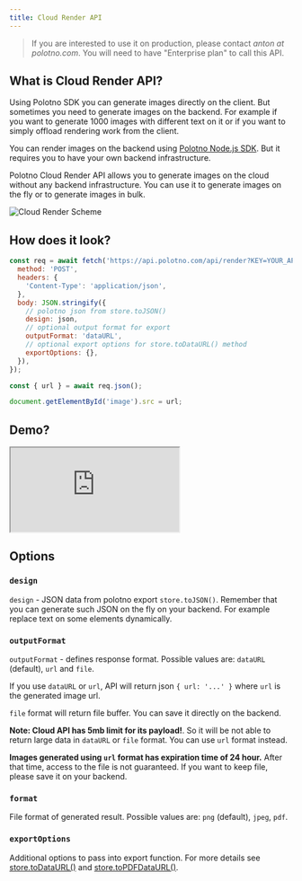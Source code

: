 ```yaml
---
title: Cloud Render API
---
```


> If you are interested to use it on production, please contact _anton at polotno.com_.
> You will need to have "Enterprise plan" to call this API.

## What is Cloud Render API?

Using Polotno SDK you can generate images directly on the client. But sometimes you need to generate images on the backend. For example if you want to generate 1000 images with different text on it or if you want to simply offload rendering work from the client.

You can render images on the backend using [Polotno Node.js SDK](/docs/server-side). But it requires you to have your own backend infrastructure.

Polotno Cloud Render API allows you to generate images on the cloud without any backend infrastructure. You can use it to generate images on the fly or to generate images in bulk.

![Cloud Render Scheme](/img/cloud-render-scheme.jpg)

## How does it look?

```js
const req = await fetch('https://api.polotno.com/api/render?KEY=YOUR_API_KEY', {
  method: 'POST',
  headers: {
    'Content-Type': 'application/json',
  },
  body: JSON.stringify({
    // polotno json from store.toJSON()
    design: json,
    // optional output format for export
    outputFormat: 'dataURL',
    // optional export options for store.toDataURL() method
    exportOptions: {},
  }),
});

const { url } = await req.json();

document.getElementById('image').src = url;
```

## Demo?

<!-- import CloudRenderDemo from '../cloud-render-demo'; -->
<!-- <CloudRenderDemo /> -->

<iframe
    src="https://codesandbox.io/embed/github/polotno-project/polotno-site/tree/source/examples/cloud-render?fontsize=11&hidenavigation=1&theme=dark&view=preview"
    style={{
      width: '100%',
      height: '700px',
      border: 0,
      overflow: 'hidden',
    }}
    title="Polotno demo"
    allow="geolocation; microphone; camera; midi; vr; accelerometer; gyroscope; payment; ambient-light-sensor; encrypted-media; usb"
    sandbox="allow-modals allow-forms allow-popups allow-scripts allow-same-origin allow-downloads"
  ></iframe>

## Options

### `design`

`design` - JSON data from polotno export `store.toJSON()`. Remember that you can generate such JSON on the fly on your backend. For example replace text on some elements dynamically.

### `outputFormat`

`outputFormat` - defines response format. Possible values are: `dataURL` (default), `url` and `file`.

If you use `dataURL` or `url`, API will return json `{ url: '...' }` where `url` is the generated image url.

`file` format will return file buffer. You can save it directly on the backend.

**Note: Cloud API has 5mb limit for its payload!**. So it will be not able to return large data in `dataURL` or `file` format. You can use `url` format instead.

**Images generated using `url` format has expiration time of 24 hour.** After that time, access to the file is not guaranteed. If you want to keep file, please save it on your backend.

### `format`

File format of generated result. Possible values are: `png` (default), `jpeg`, `pdf`.

### `exportOptions`

Additional options to pass into export function. For more details see [store.toDataURL()](https://polotno.com/docs/store-overview/#await-storetodataurl) and [store.toPDFDataURL()](https://polotno.com/docs/store-overview/#async-storetopdfdataurl).
